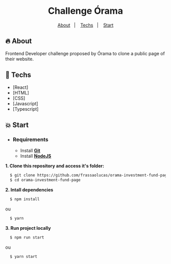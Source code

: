 <h1 align="center">
    Challenge Órama
</h1>

<p align="center">
  <a href="#fire-about">About</a>&nbsp;&nbsp;&nbsp;|&nbsp;&nbsp;&nbsp;
  <a href="#rocket-techs">Techs</a>&nbsp;&nbsp;&nbsp;|&nbsp;&nbsp;&nbsp;
  <a href="#boom-start">Start</a>
</p>

## :fire: About

Frontend Developer challenge proposed by Órama to clone a public page of their website.

## :rocket: Techs

- [React]
- [HTML]
- [CSS]
- [Javascript]
- [Typescript]

## :boom: Start

- ### **Requirements**

  - Install **[Git](https://git-scm.com/)**
  - Install **[NodeJS](https://nodejs.org/en/)**

**1. Clone this repository and access it's folder:**

```sh
  $ git clone https://github.com/frassaolucas/orama-investment-fund-page.git
  $ cd orama-investment-fund-page
```

**2. Intall dependencies**

```sh
  $ npm install
```

ou

```sh
  $ yarn
```

**3. Run project locally**

```sh
  $ npm run start
```

ou

```sh
  $ yarn start
```
